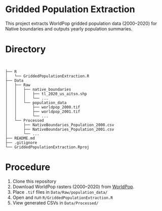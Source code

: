 # Gridded Population Extraction
This project extracts WorldPop gridded population data (2000–2020) for Native boundaries and outputs yearly population summaries.

# Directory
```


├── R
│   └── GriddedPopulationExtraction.R
├── Data
│   ├── Raw
│   │   ├── native_boundaries
│   │   │   ├── tl_2020_us_aitsn.shp
│   │   │   └── ...
│   │   └── population_data
│   │       ├── worldpop_2000.tif
│   │       ├── worldpop_2001.tif
│   │       └── ...
│   └── Processed
│       ├── NativeBoundaries_Population_2000.csv
│       ├── NativeBoundaries_Population_2001.csv
│       └── ...
├── README.md
├── .gitignore
└── GriddedPopulationExtraction.Rproj
```

# Procedure

1. Clone this repository
2. Download WorldPop rasters (2000–2020) from [WorldPop](https://hub.worldpop.org/geodata/listing?id=29).
3. Place `.tif` files in `Data/Raw/population_data/`
4. Open and run `R/GriddedPopulationExtraction.R`
5. View generated CSVs in `Data/Processed/`
